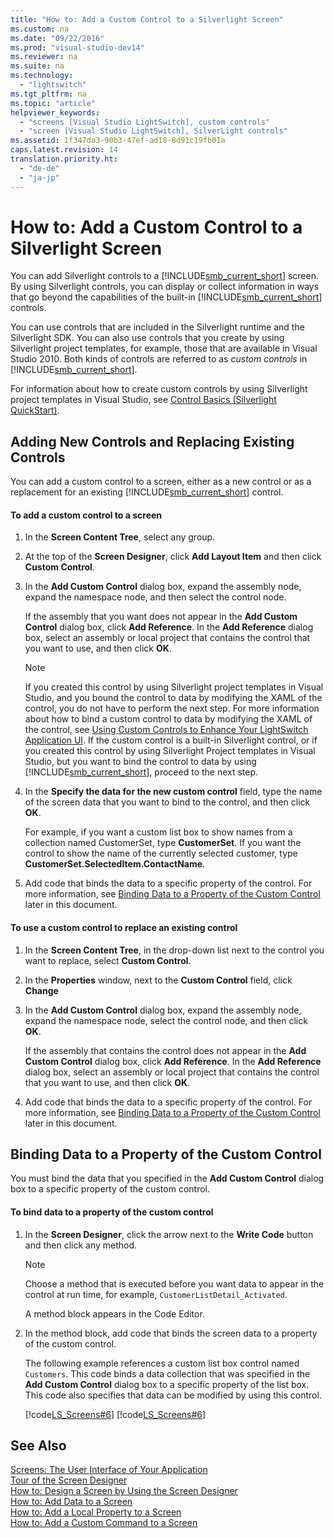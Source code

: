 ```yaml
---
title: "How to: Add a Custom Control to a Silverlight Screen"
ms.custom: na
ms.date: "09/22/2016"
ms.prod: "visual-studio-dev14"
ms.reviewer: na
ms.suite: na
ms.technology: 
  - "lightswitch"
ms.tgt_pltfrm: na
ms.topic: "article"
helpviewer_keywords: 
  - "screens [Visual Studio LightSwitch], custom controls"
  - "screen [Visual Studio LightSwitch], SilverLight controls"
ms.assetid: 1f347da3-90b3-47ef-ad18-8d91c19fb01a
caps.latest.revision: 14
translation.priority.ht: 
  - "de-de"
  - "ja-jp"
---
```

# How to: Add a Custom Control to a Silverlight Screen
You can add Silverlight controls to a [!INCLUDE[smb_current_short](../vs140/includes/smb_current_short_md.md)] screen. By using Silverlight controls, you can display or collect information in ways that go beyond the capabilities of the built-in [!INCLUDE[smb_current_short](../vs140/includes/smb_current_short_md.md)] controls.  
  
 You can use controls that are included in the Silverlight runtime and the Silverlight SDK. You can also use controls that you create by using Silverlight project templates, for example, those that are available in Visual Studio 2010. Both kinds of controls are referred to as *custom controls* in [!INCLUDE[smb_current_short](../vs140/includes/smb_current_short_md.md)].  
  
 For information about how to create custom controls by using Silverlight project templates in Visual Studio, see [Control Basics (Silverlight QuickStart)](http://go.microsoft.com/fwlink/?LinkID=207110).  
  
## Adding New Controls and Replacing Existing Controls  
 You can add a custom control to a screen, either as a new control or as a replacement for an existing [!INCLUDE[smb_current_short](../vs140/includes/smb_current_short_md.md)] control.  
  
#### To add a custom control to a screen  
  
1.  In the **Screen Content Tree**, select any group.  
  
2.  At the top of the **Screen Designer**, click **Add Layout Item** and then click **Custom Control**.  
  
3.  In the **Add Custom Control** dialog box, expand the assembly node, expand the namespace node, and then select the control node.  
  
     If the assembly that you want does not appear in the **Add Custom Control** dialog box, click **Add Reference**. In the **Add Reference** dialog box, select an assembly or local project that contains the control that you want to use, and then click **OK**.  
  
    > [!NOTE]
    >  If you created this control by using Silverlight project templates in Visual Studio, and you bound the control to data by modifying the XAML of the control, you do not have to perform the next step. For more information about how to bind a custom control to data by modifying the XAML of the control, see [Using Custom Controls to Enhance Your LightSwitch Application UI](http://go.microsoft.com/fwlink/?LinkID=208837). If the custom control is a built-in Silverlight control, or if you created this control by using Silverlight Project templates in Visual Studio, but you want to bind the control to data by using [!INCLUDE[smb_current_short](../vs140/includes/smb_current_short_md.md)], proceed to the next step.  
  
4.  In the **Specify the data for the new custom control** field, type the name of the screen data that you want to bind to the control, and then click **OK**.  
  
     For example, if you want a custom list box to show names from a collection named CustomerSet, type **CustomerSet**. If you want the control to show the name of the currently selected customer, type **CustomerSet.SelectedItem.ContactName**.  
  
5.  Add code that binds the data to a specific property of the control. For more information, see [Binding Data to a Property of the Custom Control](#LSBinding) later in this document.  
  
#### To use a custom control to replace an existing control  
  
1.  In the **Screen Content Tree**, in the drop-down list next to the control you want to replace, select **Custom Control**.  
  
2.  In the **Properties** window, next to the **Custom Control** field, click **Change**  
  
3.  In the **Add Custom Control** dialog box, expand the assembly node, expand the namespace node, select the control node, and then click **OK**.  
  
     If the assembly that contains the control does not appear in the **Add Custom Control** dialog box, click **Add Reference**. In the **Add Reference** dialog box, select an assembly or local project that contains the control that you want to use, and then click **OK**.  
  
4.  Add code that binds the data to a specific property of the control. For more information, see [Binding Data to a Property of the Custom Control](#LSBinding) later in this document.  
  
##  <a name="LSBinding"></a> Binding Data to a Property of the Custom Control  
 You must bind the data that you specified in the **Add Custom Control** dialog box to a specific property of the custom control.  
  
#### To bind data to a property of the custom control  
  
1.  In the **Screen Designer**, click the arrow next to the **Write Code** button and then click any method.  
  
    > [!NOTE]
    >  Choose a method that is executed before you want data to appear in the control at run time, for example, `CustomerListDetail_Activated`.  
  
     A method block appears in the Code Editor.  
  
2.  In the method block, add code that binds the screen data to a property of the custom control.  
  
     The following example references a custom list box control named `Customers`. This code binds a data collection that was specified in the **Add Custom Control** dialog box to a specific property of the list box. This code also specifies that data can be modified by using this control.  
  
     [!code[LS_Screens#6](../vs140/codesnippet/CSharp/how-to--add-a-custom-control-to-a-silverlight-screen_1.cs)]
[!code[LS_Screens#6](../vs140/codesnippet/VisualBasic/how-to--add-a-custom-control-to-a-silverlight-screen_1.vb)]  
  
## See Also  
 [Screens: The User Interface of Your Application](../vs140/how-to--add-a-custom-control-to-a-silverlight-screen.md)   
 [Tour of the Screen Designer](../vs140/tour-of-the-screen-designer.md)   
 [How to: Design a Screen by Using the Screen Designer](../vs140/how-to--design-a-silverlight-screen-by-using-the-screen-designer.md)   
 [How to: Add Data to a Screen](../vs140/how-to--add-data-to-a-screen.md)   
 [How to: Add a Local Property to a Screen](../vs140/how-to--add-a-local-property-to-a-silverlight-screen.md)   
 [How to: Add a Custom Command to a Screen](../vs140/how-to--add-a-custom-command-to-a-silverlight-screen.md)